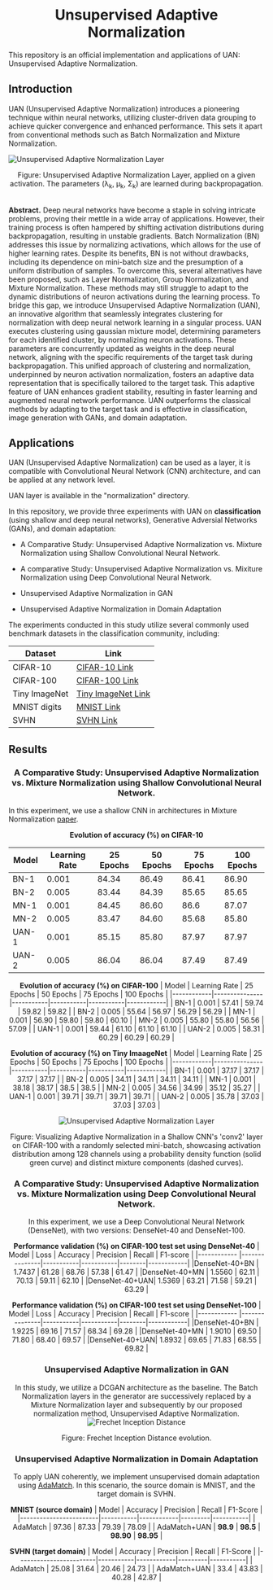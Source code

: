 # <center>**Unsupervised Adaptive Normalization**</center>

This repository is an official implementation and applications of UAN: Unsupervised Adaptive Normalization.

## Introduction

UAN (Unsupervised Adaptive Normalization) introduces a pioneering technique within neural networks, utilizing cluster-driven data grouping to achieve quicker convergence and enhanced performance. This sets it apart from conventional methods such as Batch Normalization and Mixture Normalization.

![Unsupervised Adaptive Normalization Layer](images/uan.png "Unsupervised Adaptive Normalization Layer")
<center><bold>Figure:</bold> Unsupervised Adaptive Normalization Layer, applied on a given activation. The parameters (&lambda;<sub>k</sub>, &mu;<sub>k</sub>, &Sigma;<sub>k</sub>) are learned during backpropagation.</center><br>

**Abstract.** Deep neural networks have become a staple in solving intricate problems, proving their mettle in a wide array of applications. However, their training process is often hampered by shifting activation distributions during backpropagation, resulting in unstable gradients. Batch Normalization (BN) addresses this issue by normalizing activations, which allows for the use of higher learning rates. Despite its benefits, BN is not without drawbacks, including its dependence on mini-batch size and the presumption of a uniform distribution of samples. To overcome this, several alternatives have been proposed, such as Layer Normalization, Group Normalization, and Mixture Normalization. These methods may still struggle to adapt to the dynamic distributions of neuron activations during the learning process. To bridge this gap, we introduce Unsupervised Adaptive Normalization (UAN), an innovative algorithm that seamlessly integrates clustering for normalization with deep neural network learning in a singular process.
UAN executes clustering using gaussian mixture model, determining parameters for each identified cluster, by normalizing neuron activations. These parameters are concurrently updated as weights in the deep neural network, aligning with the specific requirements of the target task during backpropagation. This unified approach of clustering and normalization, underpinned by neuron activation normalization, fosters an adaptive data representation that is specifically tailored to the target task. This adaptive feature of UAN enhances gradient stability, resulting in faster learning and augmented neural network performance.
UAN outperforms the classical methods by adapting to the target task and is effective in classification, image generation with GANs, and domain adaptation.

## Applications

UAN (Unsupervised Adaptive Normalization) can be used as a layer, it is compatible with Convolutional Neural Network (CNN) architecture, and can be applied at any network level.

UAN layer is available in the "normalization" directory.

In this repository, we provide three experiments with UAN on **classification** (using shallow and deep neural networks), Generative Adversial Networks (GANs), and domain adaptation:

* A Comparative Study: Unsupervised Adaptive Normalization vs.
Mixture Normalization using Shallow Convolutional Neural Network.

* A comparative Study: Unsupervised Adaptive Normalization vs. Mixiture Normalization using Deep Convolutional Neural Network.

* Unsupervised Adaptive Normalization in GAN<br>

* Unsupervised Adaptive Normalization in Domain Adaptation

The experiments conducted in this study utilize several commonly used benchmark datasets in the classification community, including:

<center>

| Dataset               | Link                                  
|-----------------------|---------------------------------------
| CIFAR-10              | [CIFAR-10 Link](https://www.cs.toronto.edu/~kriz/cifar.html)     |
| CIFAR-100             | [CIFAR-100 Link](https://www.cs.toronto.edu/~kriz/cifar.html)    
| Tiny ImageNet         | [Tiny ImageNet Link](https://www.kaggle.com/c/tiny-imagenet) 
| MNIST digits          | [MNIST Link](https://yann.lecun.com/exdb/mnist/)         
| SVHN                  | [SVHN Link](http://ufldl.stanford.edu/housenumbers/)         

</center>

## Results 
### <center> A Comparative Study: Unsupervised Adaptive Normalization vs. Mixture Normalization using Shallow Convolutional Neural Network.</center>

In this experiment, we use a shallow CNN in architectures in Mixture Normalization [paper](https://arxiv.org/abs/1806.02892).

<center>

**Evolution of accuracy (%) on CIFAR-10** 

| Model      | Learning Rate | 25 Epochs | 50 Epochs | 75 Epochs | 100 Epochs |
|------------|---------------|-----------|-----------|-----------|------------|
| BN-1       | 0.001         | 84.34     | 86.49     | 86.41     | 86.90      |
| BN-2       | 0.005         | 83.44     | 84.39     | 85.65     | 85.65      |
| MN-1       | 0.001         | 84.45     | 86.60     | 86.6      | 87.07      |
| MN-2       | 0.005         | 83.47     | 84.60     | 85.68     | 85.80      |
| UAN-1 | 0.001         | 85.15      | 85.80     | 87.97     | 87.97      |
| UAN-2 | 0.005         | 86.04     | 86.04    | 87.49     | 87.49      |


**Evolution of accuracy (%) on CIFAR-100**
| Model      | Learning Rate | 25 Epochs | 50 Epochs | 75 Epochs | 100 Epochs |
|------------|---------------|-----------|-----------|-----------|------------|
| BN-1       | 0.001         | 57.41     | 59.74     | 59.82     | 59.82      |
| BN-2       | 0.005         | 55.64     | 56.97     | 56.29     | 56.29      |
| MN-1       | 0.001         | 56.90     | 59.80     | 59.80     | 60.10      |
| MN-2       | 0.005         | 55.80     | 55.80     | 56.56     | 57.09      |
| UAN-1 | 0.001         | 59.44     | 61.10     | 61.10     | 61.10      |
| UAN-2 | 0.005         | 58.31     | 60.29     | 60.29     | 60.29      |


**Evolution of accuracy (%) on Tiny ImaageNet**
| Model      | Learning Rate | 25 Epochs | 50 Epochs | 75 Epochs | 100 Epochs |
|------------|---------------|-----------|-----------|-----------|------------|
| BN-1       | 0.001         | 37.17     | 37.17     | 37.17     | 37.17      |
| BN-2       | 0.005         | 34.11     | 34.11     | 34.11     | 34.11      |
| MN-1       | 0.001         | 38.18     | 38.17     | 38.5      | 38.5       |
| MN-2       | 0.005         | 34.56     | 34.99     | 35.12     | 35.27      |
| UAN-1 | 0.001         | 39.71     | 39.71     | 39.71     | 39.71      |
| UAN-2 | 0.005         | 35.78     | 37.03     | 37.03     | 37.03      |


![Unsupervised Adaptive Normalization Layer](images/distribution.png "Unsupervised Adaptive Normalization Layer")
<center>Figure: Visualizing Adaptive Normalization in a Shallow CNN's 'conv2' layer on CIFAR-100 with a randomly selected mini-batch, showcasing activation distribution among 128 channels using a probability density function (solid green curve) and distinct mixture components (dashed curves).</center>



### <center> A Comparative Study: Unsupervised Adaptive Normalization vs. Mixture Normalization using Deep Convolutional Neural Network.</center>
In this experiment, we use a Deep Convolutional Neural Network (DenseNet), with two versions: DenseNet-40 and DenseNet-100.

**Performance validation (%) on CIFAR-100 test set using DenseNet-40**
| Model         | Loss          | Accuracy  | Precision | Recall | F1-score   |
|------------   |---------------|-----------|-----------|--------|------------|
|DenseNet-40+BN | 1.7437        | 61.28     | 68.76     | 57.38  |   61.47    |
|DenseNet-40+MN | 1.5560        | 62.11     | 70.13     | 59.11  |   62.10    |
|DenseNet-40+UAN| 1.5369        | 63.21     | 71.58     | 59.21  |   63.29    |


**Performance validation (%) on CIFAR-100 test set using DenseNet-100**
| Model         | Loss          | Accuracy  | Precision | Recall | F1-score   |
|------------   |---------------|-----------|-----------|--------|------------|
|DenseNet-40+BN | 1.9225        | 69.16     | 71.57     | 68.34  |   69.28    |
|DenseNet-40+MN | 1.9010        | 69.50     | 71.80     | 68.40  |   69.57    |
|DenseNet-40+UAN| 1.8932        | 69.65     | 71.83     | 68.55  |   69.82    |


### <center> **Unsupervised Adaptive Normalization in GAN** </center>

In this study, we utilize a DCGAN architecture as the baseline. The Batch Normalization layers in the generator are successively replaced by a Mixture Normalization layer and subsequently by our proposed normalization method, Unsupervised Adaptive Normalization.
![Frechet Inception Distance](images/gan_uan.png "Frechet Inception Distance")
<center>Figure: Frechet Inception Distance evolution.</center>

### <center>**Unsupervised Adaptive Normalization in Domain Adaptation**</center>

To apply UAN coherently, we implement unsupervised domain adaptation using [AdaMatch](https://keras.io/examples/vision/adamatch/). In this scenario, the source domain is MNIST, and the target domain is SVHN.

**MNIST (source domain)**
| Model                 | Accuracy  | Precision  | Recall  | F1-Score  |
|------------------------|-----------|------------|---------|-----------|
| AdaMatch              | 97.36     | 87.33      | 79.39   | 78.09     |
| AdaMatch+UAN    | **98.9** | **98.5**  | **98.90** | **98.95** |


**SVHN (target domain)**
| Model                 | Accuracy  | Precision  | Recall  | F1-Score  |
|------------------------|-----------|------------|---------|-----------|
| AdaMatch              | 25.08     | 31.64      | 20.46   | 24.73     |
| AdaMatch+UAN    | 33.4     | 43.83      | 40.28   | 42.87     |

</center>